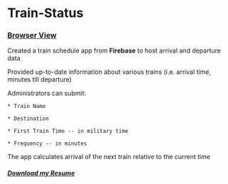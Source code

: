 # Train-Status 

### [Browser View](https://dsambrose26.github.io/Train-Status---National-Railroad---USA-Canada-AMB-Rails/ "Homepage")

Created a train schedule app from **Firebase** to host arrival and departure data

Provided up-to-date information about various trains (i.e. arrival time, minutes till departure)

Administrators can submit:
    
    * Train Name
    
    * Destination 
    
    * First Train Time -- in military time
    
    * Frequency -- in minutes
  
  The app calculates arrival of the next train relative to the current time
  
##### [Download my Resume](https://dsambrose26.github.io/derek_ambroseResume/ "pdfResume")
  
